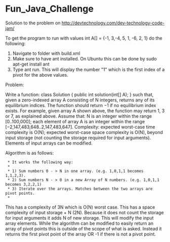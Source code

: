 # Fun_Java_Challenge
Solution to the problem on http://devtechnology.com/dev-technology-code-jam/

To get the program to run with values int A[] = {-1, 3,-4, 5, 1, -6, 2, 1} do the following:

1) Navigate to folder with build.xml
2) Make sure to have ant installed. On Ubuntu this can be done by sudo apt-get install ant
3) Type ant run. This will display the number "1" which is the first index of a pivot for the above values.


Problem:

Write a function:
class Solution { public int solution(int[] A); }
such that, given a zero-indexed array A consisting of N integers, returns any of its equilibrium indices. The function should return −1 if no equilibrium index exists.
For example, given array A shown above, the function may return 1, 3 or 7, as explained above.
Assume that:
N is an integer within the range [0..100,000];
each element of array A is an integer within the range [−2,147,483,648..2,147,483,647].
Complexity:
expected worst-case time complexity is O(N);
expected worst-case space complexity is O(N), beyond input storage (not counting the storage required for input arguments).
Elements of input arrays can be modified.

Algorithm is as follows:


	 * It works the following way:
	 * 
	 * 1) Sum numbers 0 - > N in one array. (e.g. 1,0,1,1 becomes 1,1,2,3).
	 * 2) Sum numbers N - > 0 in a new Array of N numbers. (e.g. 1,0,1,1 becomes 3,2,2,1)
	 * 3) Iterate over the arrays. Matches between the two arrays are pivot points.
	 * 
This has a complexity of 3N which is O(N) worst case.
This has a space complexity of input storage + N (2N). Because it does not count the storage for input arguments it adds N of new storage.
This will modify the input array elements.
While the algorithm can be modified to easily return an array of pivot points this is outside of the scope of what is asked. Instead it returns the first pivot point of the array OR -1 if there is not a pivot point.

